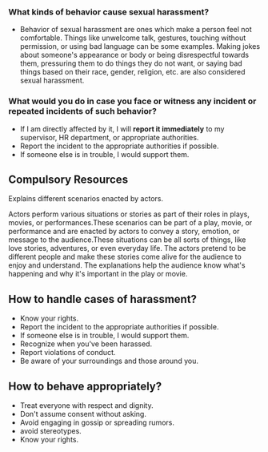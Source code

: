### What kinds of behavior cause sexual harassment?

- Behavior of sexual harassment are ones which make a person feel not comfortable. Things like unwelcome talk, gestures, touching without permission, or using bad language can be some examples. Making jokes about someone's appearance or body or being disrespectful towards them, pressuring them to do things they do not want, or saying bad things based on their race, gender, religion, etc. are also considered sexual harassment.
### What would you do in case you face or witness any incident or repeated incidents of such behavior?

- If I am directly affected by it, I will **report it immediately** to my supervisor, HR department, or appropriate authorities.
- Report the incident to the appropriate authorities if possible.
- If someone else is in trouble, I would support them.

## Compulsory Resources

Explains different scenarios enacted by actors.

 Actors perform various situations or stories as part of their roles in plays, movies, or performances.These scenarios can be part of a play, movie, or performance and are enacted by actors to convey a story, emotion, or message to the audience.These situations can be all sorts of things, like love stories, adventures, or even everyday life. The actors pretend to be different people and make these stories come alive for the audience to enjoy and understand. The explanations help the audience know what's happening and why it's important in the play or movie.
 
 
## How to handle cases of harassment?

- Know your rights.
- Report the incident to the appropriate authorities if possible.
- If someone else is in trouble, I would support them.
- Recognize when you've been harassed.
- Report violations of conduct.
- Be aware of your surroundings and those around you.

## How to behave appropriately?

- Treat everyone with respect and dignity.
- Don't assume consent without asking.
- Avoid engaging in gossip or spreading rumors.
- avoid stereotypes.
- Know your rights.
